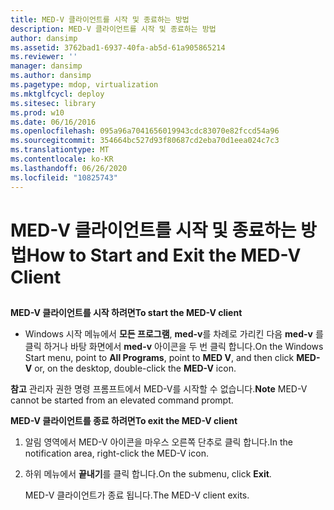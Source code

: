 ```yaml
---
title: MED-V 클라이언트를 시작 및 종료하는 방법
description: MED-V 클라이언트를 시작 및 종료하는 방법
author: dansimp
ms.assetid: 3762bad1-6937-40fa-ab5d-61a905865214
ms.reviewer: ''
manager: dansimp
ms.author: dansimp
ms.pagetype: mdop, virtualization
ms.mktglfcycl: deploy
ms.sitesec: library
ms.prod: w10
ms.date: 06/16/2016
ms.openlocfilehash: 095a96a7041656019943cdc83070e82fccd54a96
ms.sourcegitcommit: 354664bc527d93f80687cd2eba70d1eea024c7c3
ms.translationtype: MT
ms.contentlocale: ko-KR
ms.lasthandoff: 06/26/2020
ms.locfileid: "10825743"
---
```

# <span data-ttu-id="808f9-103">MED-V 클라이언트를 시작 및 종료하는 방법</span><span class="sxs-lookup"><span data-stu-id="808f9-103">How to Start and Exit the MED-V Client</span></span>


## <a href="" id="bkmk-tostarthemed-vclient"></a>


**<span data-ttu-id="808f9-104">MED-V 클라이언트를 시작 하려면</span><span class="sxs-lookup"><span data-stu-id="808f9-104">To start the MED-V client</span></span>**

-   <span data-ttu-id="808f9-105">Windows 시작 메뉴에서 **모든 프로그램**, **med-v**를 차례로 가리킨 다음 **med-v** 를 클릭 하거나 바탕 화면에서 **med-v** 아이콘을 두 번 클릭 합니다.</span><span class="sxs-lookup"><span data-stu-id="808f9-105">On the Windows Start menu, point to **All Programs**, point to **MED V**, and then click **MED-V** or, on the desktop, double-click the **MED-V** icon.</span></span>

<span data-ttu-id="808f9-106">**참고**  관리자 권한 명령 프롬프트에서 MED-V를 시작할 수 없습니다.</span><span class="sxs-lookup"><span data-stu-id="808f9-106">**Note** MED-V cannot be started from an elevated command prompt.</span></span>

 

**<span data-ttu-id="808f9-107">MED-V 클라이언트를 종료 하려면</span><span class="sxs-lookup"><span data-stu-id="808f9-107">To exit the MED-V client</span></span>**

1.  <span data-ttu-id="808f9-108">알림 영역에서 MED-V 아이콘을 마우스 오른쪽 단추로 클릭 합니다.</span><span class="sxs-lookup"><span data-stu-id="808f9-108">In the notification area, right-click the MED-V icon.</span></span>

2.  <span data-ttu-id="808f9-109">하위 메뉴에서 **끝내기**를 클릭 합니다.</span><span class="sxs-lookup"><span data-stu-id="808f9-109">On the submenu, click **Exit**.</span></span>

    <span data-ttu-id="808f9-110">MED-V 클라이언트가 종료 됩니다.</span><span class="sxs-lookup"><span data-stu-id="808f9-110">The MED-V client exits.</span></span>

 

 





